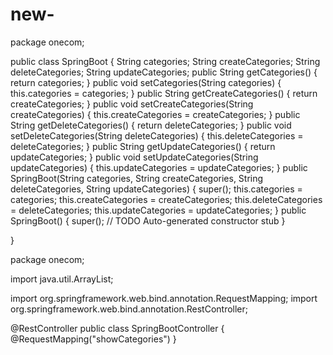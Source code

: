 # new-

package onecom;

public class SpringBoot {
	String categories;
	String createCategories;
	String deleteCategories;
	String updateCategories;
	public String getCategories() {
		return categories;
	}
	public void setCategories(String categories) {
		this.categories = categories;
	}
	public String getCreateCategories() {
		return createCategories;
	}
	public void setCreateCategories(String createCategories) {
		this.createCategories = createCategories;
	}
	public String getDeleteCategories() {
		return deleteCategories;
	}
	public void setDeleteCategories(String deleteCategories) {
		this.deleteCategories = deleteCategories;
	}
	public String getUpdateCategories() {
		return updateCategories;
	}
	public void setUpdateCategories(String updateCategories) {
		this.updateCategories = updateCategories;
	}
	public SpringBoot(String categories, String createCategories, String deleteCategories, String updateCategories) {
		super();
		this.categories = categories;
		this.createCategories = createCategories;
		this.deleteCategories = deleteCategories;
		this.updateCategories = updateCategories;
	}
	public SpringBoot() {
		super();
		// TODO Auto-generated constructor stub
	}
	

}





package onecom;

import java.util.ArrayList;

import org.springframework.web.bind.annotation.RequestMapping;
import org.springframework.web.bind.annotation.RestController;

@RestController
public class SpringBootController {
	@RequestMapping("showCategories")
}

